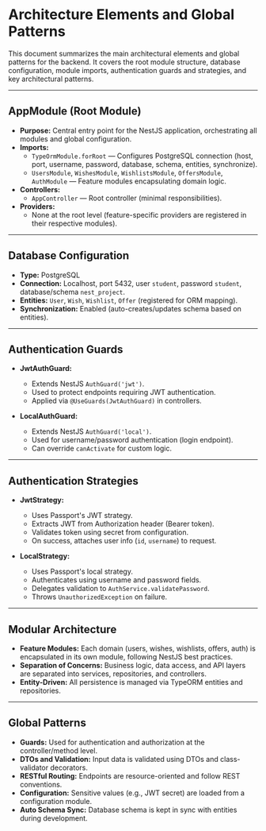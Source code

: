# Architecture Elements and Global Patterns

This document summarizes the main architectural elements and global patterns for the backend. It covers the root module structure, database configuration, module imports, authentication guards and strategies, and key architectural patterns.

---

## AppModule (Root Module)

- **Purpose:** Central entry point for the NestJS application, orchestrating all modules and global configuration.
- **Imports:**
  - `TypeOrmModule.forRoot` — Configures PostgreSQL connection (host, port, username, password, database, schema, entities, synchronize).
  - `UsersModule`, `WishesModule`, `WishlistsModule`, `OffersModule`, `AuthModule` — Feature modules encapsulating domain logic.
- **Controllers:**
  - `AppController` — Root controller (minimal responsibilities).
- **Providers:**
  - None at the root level (feature-specific providers are registered in their respective modules).

---

## Database Configuration

- **Type:** PostgreSQL
- **Connection:** Localhost, port 5432, user `student`, password `student`, database/schema `nest_project`.
- **Entities:** `User`, `Wish`, `Wishlist`, `Offer` (registered for ORM mapping).
- **Synchronization:** Enabled (auto-creates/updates schema based on entities).

---

## Authentication Guards

- **JwtAuthGuard:**
  - Extends NestJS `AuthGuard('jwt')`.
  - Used to protect endpoints requiring JWT authentication.
  - Applied via `@UseGuards(JwtAuthGuard)` in controllers.

- **LocalAuthGuard:**
  - Extends NestJS `AuthGuard('local')`.
  - Used for username/password authentication (login endpoint).
  - Can override `canActivate` for custom logic.

---

## Authentication Strategies

- **JwtStrategy:**
  - Uses Passport's JWT strategy.
  - Extracts JWT from Authorization header (Bearer token).
  - Validates token using secret from configuration.
  - On success, attaches user info (`id`, `username`) to request.

- **LocalStrategy:**
  - Uses Passport's local strategy.
  - Authenticates using username and password fields.
  - Delegates validation to `AuthService.validatePassword`.
  - Throws `UnauthorizedException` on failure.

---

## Modular Architecture

- **Feature Modules:** Each domain (users, wishes, wishlists, offers, auth) is encapsulated in its own module, following NestJS best practices.
- **Separation of Concerns:** Business logic, data access, and API layers are separated into services, repositories, and controllers.
- **Entity-Driven:** All persistence is managed via TypeORM entities and repositories.

---

## Global Patterns

- **Guards:** Used for authentication and authorization at the controller/method level.
- **DTOs and Validation:** Input data is validated using DTOs and class-validator decorators.
- **RESTful Routing:** Endpoints are resource-oriented and follow REST conventions.
- **Configuration:** Sensitive values (e.g., JWT secret) are loaded from a configuration module.
- **Auto Schema Sync:** Database schema is kept in sync with entities during development. 